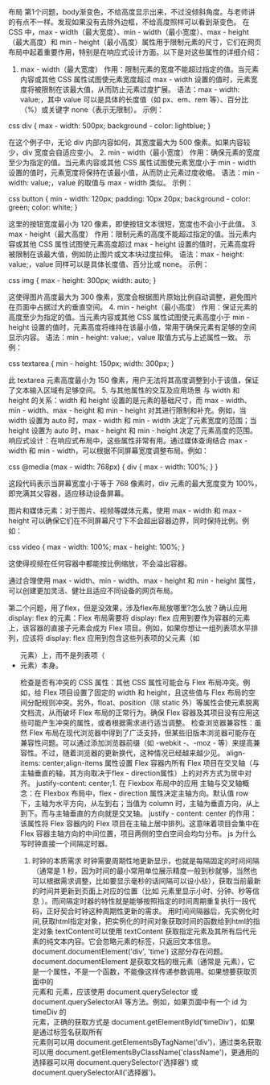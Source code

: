 布局
第1个问题，body渐变色，不给高度显示出来，不过没倾斜角度。与老师讲的有点不一样。发现如果没有去除外边框，不给高度照样可以看到渐变色。
在 CSS 中，max - width（最大宽度）、min - width（最小宽度）、max - height（最大高度）和 min - height（最小高度）属性用于限制元素的尺寸，它们在网页布局中起着重要作用，特别是在响应式设计方面。以下是对这些属性的详细介绍：
1. max - width（最大宽度）
作用：限制元素的宽度不能超过指定的值。当元素内容或其他 CSS 属性试图使元素宽度超过 max - width 设置的值时，元素宽度将被限制在该最大值，从而防止元素过度扩展。
语法：max - width: value;，其中 value 可以是具体的长度值（如 px、em、rem 等）、百分比（%）或关键字 none（表示无限制）。
示例：

css
div {
  max - width: 500px;
  background - color: lightblue;
}

在这个例子中，无论 div 内部内容如何，其宽度最大为 500 像素。如果内容较少，div 宽度会自适应变小。
2. min - width（最小宽度）
作用：确保元素的宽度至少为指定的值。当元素内容或其他 CSS 属性试图使元素宽度小于 min - width 设置的值时，元素宽度将保持在该最小值，从而防止元素过度收缩。
语法：min - width: value;，value 的取值与 max - width 类似。
示例：

css
button {
  min - width: 120px;
  padding: 10px 20px;
  background - color: green;
  color: white;
}

这里的按钮宽度最小为 120 像素，即使按钮文本很短，宽度也不会小于此值。
3. max - height（最大高度）
作用：限制元素的高度不能超过指定的值。当元素内容或其他 CSS 属性试图使元素高度超过 max - height 设置的值时，元素高度将被限制在该最大值，例如防止图片或文本块过度拉伸。
语法：max - height: value;，value 同样可以是具体长度值、百分比或 none。
示例：

css
img {
  max - height: 300px;
  width: auto;
}

这使得图片高度最大为 300 像素，宽度会根据图片原始比例自动调整，避免图片在页面中占据过大的垂直空间。
4. min - height（最小高度）
作用：保证元素的高度至少为指定的值。当元素内容或其他 CSS 属性试图使元素高度小于 min - height 设置的值时，元素高度将维持在该最小值，常用于确保元素有足够的空间显示内容。
语法：min - height: value;，value 取值方式与上述属性一致。
示例：

css
textarea {
  min - height: 150px;
  width: 300px;
}

此 textarea 元素高度最小为 150 像素，用户无法将其高度调整到小于该值，保证了文本输入区域有足够空间。
5. 与其他属性的交互及应用场景
与 width 和 height 的关系：width 和 height 设置的是元素的基础尺寸，而 max - width、min - width、max - height 和 min - height 对其进行限制和补充。例如，当 width 设置为 auto 时，max - width 和 min - width 决定了元素宽度的范围；当 height 设置为 auto 时，max - height 和 min - height 决定了元素高度的范围。
响应式设计：在响应式布局中，这些属性非常有用。通过媒体查询结合 max - width 和 min - width，可以根据不同屏幕宽度调整布局。例如：

css
@media (max - width: 768px) {
  div {
    max - width: 100%;
  }
}


这段代码表示当屏幕宽度小于等于 768 像素时，div 元素的最大宽度变为 100%，即充满其父容器，适应移动设备屏幕。

图片和媒体元素：对于图片、视频等媒体元素，使用 max - width 和 max - height 可以确保它们在不同屏幕尺寸下不会超出容器边界，同时保持比例。例如：

css
video {
  max - width: 100%;
  max - height: 100%;
}


这使得视频在任何容器中都能按比例缩放，不会溢出容器。

通过合理使用 max - width、min - width、max - height 和 min - height 属性，可以创建更加灵活、健壮且适应不同设备的网页布局。

第二个问题，用了flex，但是没效果，涉及flex布局放哪里?怎么放？确认应用 display: flex 的元素：Flex 布局需要将 display: flex 应用到要作为容器的元素上，该容器的直接子元素会成为 Flex 项目。例如，如果你想让一组列表项水平排列，应该将 display: flex 应用到包含这些列表项的父元素（如 <ul> 元素）上，而不是列表项（<li> 元素）本身。

检查是否有冲突的 CSS 属性：其他 CSS 属性可能会与 Flex 布局冲突。例如，给 Flex 项目设置了固定的 width 和 height，且这些值与 Flex 布局的空间分配规则冲突。另外，float、position（除 static 外）等属性会使元素脱离文档流，从而破坏 Flex 布局的正常行为。确保 Flex 容器及其项目没有应用这些可能产生冲突的属性，或者根据需求进行适当调整。
检查浏览器兼容性：虽然 Flex 布局在现代浏览器中得到了广泛支持，但某些旧版本浏览器可能存在兼容性问题。可以通过添加浏览器前缀（如 -webkit -、-moz - 等）来提高兼容性。不过，随着浏览器的更新换代，这种情况已经越来越少见。
align-items: center;align-items 属性设置 Flex 容器内所有 Flex 项目在交叉轴（与主轴垂直的轴，其方向取决于flex - direction属性）上的对齐方式为居中对齐。
justify-content: center;1. 在 Flexbox 布局中的应用
主轴与交叉轴概念：在 Flexbox 布局中，flex - direction 属性决定主轴方向。默认值 row 下，主轴为水平方向，从左到右；当值为 column 时，主轴为垂直方向，从上到下。而与主轴垂直的方向就是交叉轴。
justify - content: center 的作用：该属性将 Flex 容器内的 Flex 项目在主轴上居中排列。这意味着项目会集中在 Flex 容器主轴方向的中间位置，项目两侧的空白空间会均匀分布。
js
为什么写时钟直接一个间隔定时器。
1. 时钟的本质需求
时钟需要周期性地更新显示，也就是每隔固定的时间间隔（通常是 1 秒，因为时间的最小常用单位展示精度一般到秒就够，当然也可以根据需求调整，比如要显示毫秒的话间隔可以设小些），获取当前最新的时间并更新到页面上对应的位置（比如 <span> 元素里显示小时、分钟、秒等信息 ）。而间隔定时器的特性就是能够按照指定的时间周期重复执行一段代码，正好契合时钟这种周期性更新的需求。
用时间间隔器后，先实例化时间,获取html指定对象，把实例化的时间对象获取时间的函数给到html的指定对象
textContent可以使用 textContent 获取指定元素及其所有后代元素的纯文本内容。它会忽略元素的标签，只返回文本信息。
document.documentElement('div', 'time') 这部分存在问题。document.documentElement 是获取文档的根元素（通常是 <html> 元素），它是一个属性，不是一个函数，不能像这样传递参数调用。如果想要获取页面中的 <div> 元素和 <time> 元素，应该使用 document.querySelector 或 document.querySelectorAll 等方法。例如，如果页面中有一个 id 为 timeDiv 的 <div> 元素，正确的获取方式是 document.getElementById('timeDiv')，如果是通过标签名获取所有 <div> 元素则可以用 document.getElementsByTagName('div')，通过类名获取可以用 document.getElementsByClassName('className')，更通用的选择器可以用 document.querySelector('选择器') 或 document.querySelectorAll('选择器')。